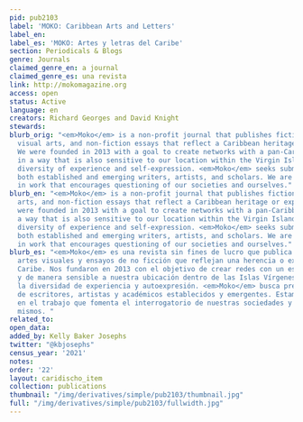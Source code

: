```yaml
---
pid: pub2103
label: 'MOKO: Caribbean Arts and Letters'
label_en:
label_es: 'MOKO: Artes y letras del Caribe'
section: Periodicals & Blogs
genre: Journals
claimed_genre_en: a journal
claimed_genre_es: una revista
link: http://mokomagazine.org
access: open
status: Active
language: en
creators: Richard Georges and David Knight
stewards:
blurb_orig: "<em>Moko</em> is a non-profit journal that publishes fiction, poetry,
  visual arts, and non-fiction essays that reflect a Caribbean heritage or experience.
  We were founded in 2013 with a goal to create networks with a pan-Caribbean ethos
  in a way that is also sensitive to our location within the Virgin Islands. We embrace
  diversity of experience and self-expression. <em>Moko</em> seeks submissions from
  both established and emerging writers, artists, and scholars. We are interested
  in work that encourages questioning of our societies and ourselves."
blurb_en: "<em>Moko</em> is a non-profit journal that publishes fiction, poetry, visual
  arts, and non-fiction essays that reflect a Caribbean heritage or experience. We
  were founded in 2013 with a goal to create networks with a pan-Caribbean ethos in
  a way that is also sensitive to our location within the Virgin Islands. We embrace
  diversity of experience and self-expression. <em>Moko</em> seeks submissions from
  both established and emerging writers, artists, and scholars. We are interested
  in work that encourages questioning of our societies and ourselves."
blurb_es: "<em>Moko</em> es una revista sin fines de lucro que publica ficción, poesía,
  artes visuales y ensayos de no ficción que reflejan una herencia o experiencia del
  Caribe. Nos fundaron en 2013 con el objetivo de crear redes con un espíritu pan-caribeño
  y de manera sensible a nuestra ubicación dentro de las Islas Vírgenes. Abrazamos
  la diversidad de experiencia y autoexpresión. <em>Moko</em> busca presentaciones
  de escritores, artistas y académicos establecidos y emergentes. Estamos interesados
  ​​en el trabajo que fomenta el interrogatorio de nuestras sociedades y a nosotros
  mismos. "
related_to:
open_data:
added_by: Kelly Baker Josephs
twitter: "@kbjosephs"
census_year: '2021'
notes:
order: '22'
layout: caridischo_item
collection: publications
thumbnail: "/img/derivatives/simple/pub2103/thumbnail.jpg"
full: "/img/derivatives/simple/pub2103/fullwidth.jpg"
---
```

